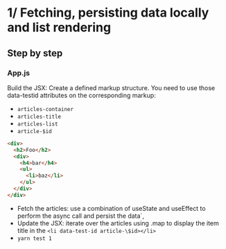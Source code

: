 # 1/ Fetching, persisting data locally and list rendering

## Step by step

### App.js

Build the JSX: Create a defined markup structure. You need to use those data-testid attributes on the corresponding markup:

- `articles-container`
- `articles-title`
- `articles-list`
- `article-$id`

```html
<div>
  <h2>Foo</h2>
  <div>
    <h4>bar</h4>
    <ul>
      <li>baz</li>
    </ul>
  </div>
</div>
```

- Fetch the articles: use a combination of useState and useEffect to perform the async call and persist the data`,
- Update the JSX: iterate over the articles using .map to display the item title in the `<li data-test-id article-\$id></li>`
- `yarn test 1`
